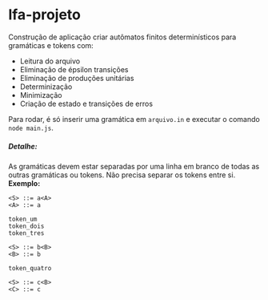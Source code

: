 # lfa-projeto
Construção de aplicação criar autômatos finitos determinísticos para gramáticas e tokens com:
- Leitura do arquivo
- Eliminação de épsilon transições
- Eliminação de produções unitárias
- Determinização
- Minimização
- Criação de estado e transições de erros

Para rodar, é só inserir uma gramática em `arquivo.in` e executar o comando `node main.js`.

##### Detalhe:
As gramáticas devem estar separadas por uma linha em branco de todas as outras gramáticas ou tokens. Não precisa separar os tokens entre si.  
**Exemplo:**  
```
<S> ::= a<A>
<A> ::= a

token_um
token_dois
token_tres

<S> ::= b<B>
<B> ::= b

token_quatro

<S> ::= c<B>
<C> ::= c
```